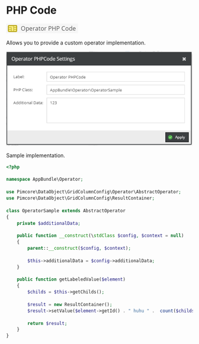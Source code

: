# PHP Code

![Symbol](../../../img/gridconfig/operator_phpcode_symbol.png)

Allows you to provide a custom operator implementation.

![Sample](../../../img/gridconfig/operator_phpcode_sample.png)

Sample implementation.
```php
<?php

namespace AppBundle\Operator;

use Pimcore\DataObject\GridColumnConfig\Operator\AbstractOperator;
use Pimcore\DataObject\GridColumnConfig\ResultContainer;

class OperatorSample extends AbstractOperator
{
    private $additionalData;
    
    public function __construct(\stdClass $config, $context = null)
    {
        parent::__construct($config, $context);

        $this->additionalData = $config->additionalData;
    }

    public function getLabeledValue($element)
    {
        $childs = $this->getChilds();

        $result = new ResultContainer();
        $result->setValue($element->getId() . " huhu " .  count($childs) . " " . $this->additionalData);

        return $result;
    }
}
```





